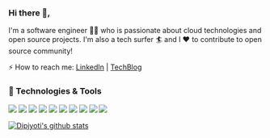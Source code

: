 ### Hi there 👋,

I'm a software engineer 👨‍💻 who is passionate about cloud technologies and open source projects. I'm also a tech surfer 🏄‍ and I :heart: to contribute to open source community!
  
⚡ How to reach me: [LinkedIn](https://www.linkedin.com/in/dipjyotimetia/) |
[TechBlog](https://medium.com/@dipjyotimetia) 
  
### 🔧 Technologies & Tools
![](https://img.shields.io/badge/Code-JavaScript-informational?style=flat&logo=javascript&logoColor=white&color=2bbc8a)
![](https://img.shields.io/badge/Code-Golang-informational?style=flat&logo=go&logoColor=white&color=2bbc8a)
![](https://img.shields.io/badge/Code-Java-informational?style=flat&logo=java&logoColor=white&color=2bbc8a)
![](https://img.shields.io/badge/Code-ReactNative-informational?style=flat&logo=react&logoColor=white&color=2bbc8a)
![](https://img.shields.io/badge/Shell-Bash-informational?style=flat&logo=gnu-bash&logoColor=white&color=2bbc8a)
![](https://img.shields.io/badge/Database-PostgreSQL-informational?style=flat&logo=postgresql&logoColor=white&color=2bbc8a)
![](https://img.shields.io/badge/Container-Docker-informational?style=flat&logo=docker&logoColor=white&color=2bbc8a)
![](https://img.shields.io/badge/Orchestration-Kubernetes-informational?style=flat&logo=kubernetes&logoColor=white&color=2bbc8a)
![](https://img.shields.io/badge/Cloud-AWS-informational?style=flat&logo=amazon&logoColor=white&color=2bbc8a)
![](https://img.shields.io/badge/Cloud-Google-informational?style=flat&logo=google&logoColor=white&color=2bbc8a)
  
[![Dipjyoti's github stats](https://github-readme-stats.vercel.app/api?username=dipjyotimetia&show_icons=true&theme=tokyonight&hide=["issues"])](https://github.com/dipjyotimetia/github-readme-stats)


